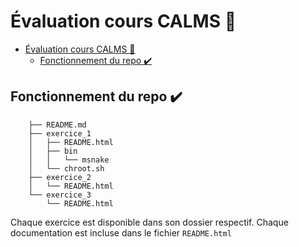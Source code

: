 # Évaluation cours CALMS 📑

<!-- TOC -->
* [Évaluation cours CALMS 📑](#évaluation-cours-calms-)
  * [Fonctionnement du repo ✔️](#fonctionnement-du-repo-)
<!-- TOC -->

## Fonctionnement du repo ✔️

```
    ├── README.md
    ├── exercice_1
    │   ├── README.html
    │   ├── bin
    │   │   └── msnake
    │   └── chroot.sh
    ├── exercice_2
    │   └── README.html
    └── exercice_3
        └── README.html
```

Chaque exercice est disponible dans son dossier respectif. Chaque documentation est incluse dans le fichier `README.html`